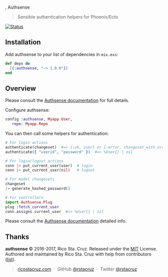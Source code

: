 , Authsense

> Sensible authentication helpers for Phoenix/Ecto

[![Status](https://travis-ci.org/rstacruz/authsense.svg?branch=master)](https://travis-ci.org/rstacruz/authsense "See test builds")

## Installation

Add authsense to your list of dependencies in `mix.exs`:

```elixir
def deps do
  [{:authsense, "~> 1.0.0"}]
end
```

## Overview

Please consult the [Authsense documentation](http://ricostacruz.com/authsense/) for full details.

Configure authsense:

```elixir
config :authsense, Myapp.User,
   repo: Myapp.Repo
```

You can then call some helpers for authentication:

```elixir
# For login actions
authenticate(changeset)  #=> {:ok, user} or {:error, changeset_with_errors}
authenticate({ "userid", "password" })  #=> %User{} | nil
```

```elixir
# For login/logout actions
conn |> put_current_user(user)  # login
conn |> put_current_user(nil)   # logout
```

```elixir
# For model changesets
changeset
|> generate_hashed_password()
```

```elixir
# For controllers
import Authsense.Plug
plug :fetch_current_user
conn.assigns.current_user  #=> %User{} | nil
```

Please consult the [Authsense documentation](http://ricostacruz.com/authsense/) detailed info.

## Thanks

**authsense** © 2016-2017, Rico Sta. Cruz. Released under the [MIT] License.<br>
Authored and maintained by Rico Sta. Cruz with help from contributors ([list][contributors]).

> [ricostacruz.com](http://ricostacruz.com) &nbsp;&middot;&nbsp;
> GitHub [@rstacruz](https://github.com/rstacruz) &nbsp;&middot;&nbsp;
> Twitter [@rstacruz](https://twitter.com/rstacruz)

[MIT]: http://mit-license.org/
[contributors]: http://github.com/rstacruz/authsense/contributors
